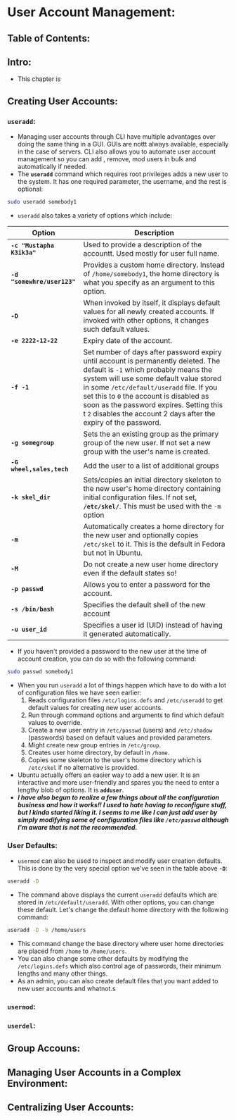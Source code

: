 # User Account Management:
## Table of Contents:
## Intro:
- This chapter is 

## Creating User Accounts:
### `useradd`:
- Managing user accounts through CLI have multiple advantages over doing the same thing in a GUI. GUIs are nottt always available, especially in the case of servers. CLI also allows you to  automate user account management so you can add , remove, mod users in bulk and automatically if needed. 
- The **`useradd`** command which requires root privileges adds a new user to the system. It has one required parameter, the username, and the rest is optional:
```sh
sudo useradd somebody1
```
- `useradd` also takes a variety of options which include:

| Option | Description |
| --- | --- |
| **`-c "Mustapha K3ik3a"`** | Used to provide a description of the accountt. Used mostly for user full name. |
| **`-d "somewhre/user123"`** | Provides a custom home directory. Instead of `/home/somebody1`, the home directory is what you specify as an argument to this option. |
| **`-D`** | When invoked by itself, it displays default values for all newly created accounts. If invoked with other options, it changes such default values. |
| **`-e 2222-12-22`** | Expiry date of the account. |
| **`-f -1`** | Set number of days after password expiry until account is permanently deleted. The default is `-1` which probably means the system will use some default value stored in some `/etc/default/useradd` file. If you set this to `0` the account is disabled as soon as the password expires. Setting this t `2` disables the account 2 days after the expiry of the password. |
| **`-g somegroup`** | Sets the an existing group as the primary group of the new user. If not set a new group with the user's name is created. |
| **`-G wheel,sales,tech`** | Add the user to a list of additional groups |
| **`-k skel_dir`** | Sets/copies an initial directory skeleton to the new user's home directory containing initial configuration files. If not set, **`/etc/skel/`**. This must be used with the `-m` option |
| **`-m`** | Automatically creates a home directory for the new user and optionally copies `/etc/skel` to it. This is the default in Fedora but not in Ubuntu. |
| **`-M`** | Do not create a new user home directory even if the default states so! |
| **`-p passwd`** | Allows you to enter a password for the account. |
| **`-s /bin/bash`** | Specifies the default shell of the new account |
| **`-u user_id`** | Specifies a user id (UID) instead of having it generated automatically. |

- If you haven't provided a password to the new user at the time of account creation, you can do so with the following command:
```sh
sudo passwd somebody1
```
- When you run `useradd` a lot of things happen which have to do with a lot of configuration files we have seen earlier:
	1. Reads configuration files `/etc/logins.defs` and `/etc/useradd` to get default values for creating new user accounts. 
	2. Run through command options and arguments to find which default values to override.
	3. Create a new user entry in `/etc/passwd` (users) and `/etc/shadow` (passwords) based on default values and provided parameters.
	4. Might create new group entries in `/etc/group`.
	5. Creates user home directory, by default in `/home`.
	6. Copies some skeleton to the user's home directory which is `/etc/skel` if no alternative is provided.
- Ubuntu actually offers an easier way to add a new user. It is an interactive and more user-friendly and spares you the need to enter a lengthy blob of options. It is **`adduser`**.
- ***I have also begun to realize a few things about all the configuration business and how it works!! I used to hate having to reconfigure stuff, but I kinda started liking it. I seems to me like I can just add user by simply modifying some of configuration files like `/etc/passwd` although I'm aware that is not the recommended.***

### User Defaults:
- `usermod` can also be used to inspect and modify user creation defaults. This is done by the very special option we've seen in the table above **`-D`**:
```sh
useradd -D
```
- The command above displays the current `useradd` defaults which are stored in `/etc/default/useradd`. With other options, you can change these default. Let's change the default home directory with the following command:
```sh
useradd -D -b /home/users
```
- This command change the base directory where user home directories are placed from `/home` to `/home/users`. 
- You can also change some other defaults by modifying the `/etc/logins.defs` which also control age of passwords, their minimum lengths and many other things.
- As an admin, you can also create default files that you want added to new user accounts and whatnot.s


### `usermod`:
### `userdel`:

## Group Accouns:
## Managing User Accounts in a Complex Environment:
## Centralizing User Accounts: